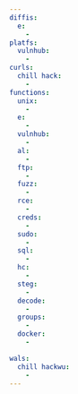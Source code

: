 ```yaml
---
diffis:
  e:
    -
platfs:
  vulnhub:
    -
curls:
  chill hack:
    -
functions:
  unix:
    -
  e:
    -
  vulnhub:
    -
  al:
    -
  ftp:
    -
  fuzz:
    -
  rce:
    -
  creds:
    -
  sudo:
    -
  sql:
    -
  hc:
    -
  steg:
    -
  decode:
    -
  groups:
    -
  docker:
    -

wals:
  chill hackwu:
    -
---
```

